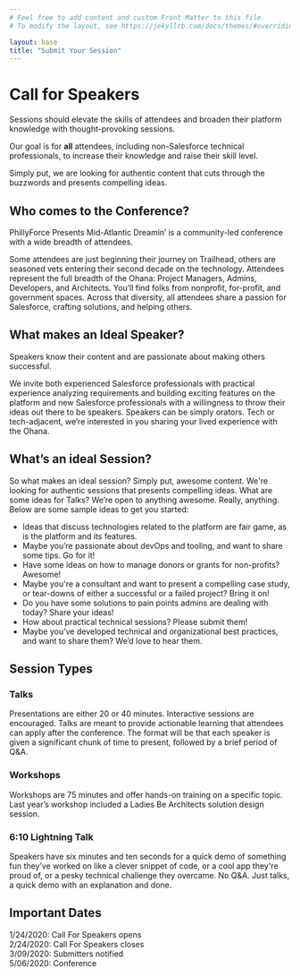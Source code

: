 ```yaml
---
# Feel free to add content and custom Front Matter to this file.
# To modify the layout, see https://jekyllrb.com/docs/themes/#overriding-theme-defaults

layout: base
title: "Submit Your Session"
---
```


# Call for Speakers

Sessions should elevate the skills of attendees and broaden their platform knowledge with thought-provoking sessions.

Our goal is for **all** attendees, including non-Salesforce technical professionals, to increase their knowledge and raise their skill level.

Simply put, we are looking for authentic content that cuts through the buzzwords and presents compelling ideas.

## Who comes to the Conference?

PhillyForce Presents Mid-Atlantic Dreamin’ is a community-led conference with a wide breadth of attendees. 

Some attendees are just beginning their journey on Trailhead, others are seasoned vets entering their second decade on the technology. Attendees represent the full breadth of the Ohana: Project Managers, Admins, Developers, and Architects. You’ll find folks from nonprofit, for-profit, and government spaces. Across that diversity, all attendees share a passion for Salesforce, crafting solutions, and helping others.

## What makes an Ideal Speaker?

Speakers know their content and are passionate about making others successful. 

We invite both experienced Salesforce professionals with practical experience analyzing requirements and building exciting features on the platform and new Salesforce professionals with a willingness to throw their ideas out there to be speakers. Speakers can be simply orators. Tech or tech-adjacent, we’re interested in you sharing your lived experience with the Ohana.

## What’s an ideal Session?

So what makes an ideal session? Simply put, awesome content.  We're looking for authentic sessions that presents compelling ideas.
What are some ideas for Talks?
We’re open to anything awesome. Really, anything. Below are some sample ideas to get you started:

* Ideas that discuss technologies related to the platform are fair game, as is the platform and its features. 
* Maybe you’re passionate about devOps and tooling, and want to share some tips.  Go for it!
* Have some ideas on how to manage donors or grants for non-profits? Awesome!
* Maybe you're a consultant and want to present a compelling case study, or tear-downs of either a successful or a failed project? Bring it on!
* Do you have some solutions to pain points admins are dealing with today? Share your ideas! 
* How about practical technical sessions? Please submit them!
* Maybe you’ve developed technical and organizational best practices, and want to share them? We’d love to hear them.

## Session Types

### Talks

Presentations are either 20 or 40 minutes. Interactive sessions are encouraged.  Talks are meant to provide actionable learning that attendees can apply after the conference. The format will be that each speaker is given a significant chunk of time to present, followed by a brief period of Q&A. 


### Workshops

Workshops are 75 minutes and offer hands-on training on a specific topic. Last year’s workshop included a Ladies Be Architects solution design session.


### 6:10 Lightning Talk

Speakers have six minutes and ten seconds for a quick demo of something fun they’ve worked on like a clever snippet of code, or a cool app they're proud of, or a pesky technical challenge they overcame. No Q&A. Just talks, a quick demo with an explanation and done.

## Important Dates

1/24/2020:     Call For Speakers opens<br/>
2/24/2020:     Call For Speakers closes<br/>
3/09/2020:     Submitters notified<br/>
5/06/2020:     Conference<br/>